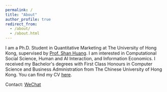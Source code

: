 ```yaml
---
permalink: /
title: "About"
author_profile: true
redirect_from: 
  - /about/
  - /about.html
---
```


I am a Ph.D. Student in Quantitative Marketing at The University of Hong Kong, supervised by [Prof. Shan Huang](https://www.shanhhuang.com/). I am interested in Computational Social Science, Human and AI Interaction, and Information Economics. I received my Bachelor's degrees with First Class Honours in Computer Science and Business Administration from The Chinese University of Hong Kong. You can find my CV [here](../assets/CV.pdf).

Contact: [WeChat](../images/wechat.jpg)
